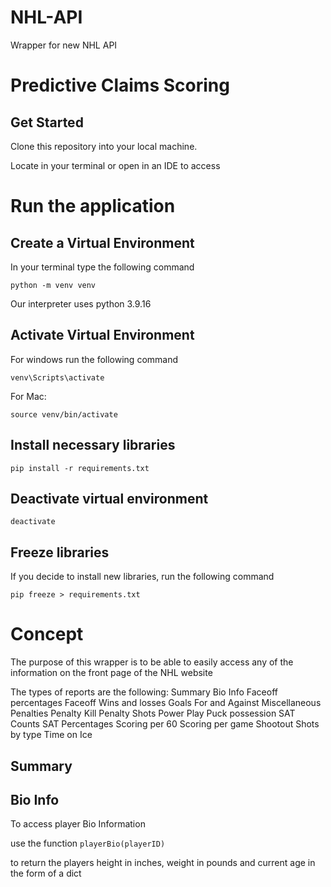 # NHL-API
Wrapper for new NHL API

# Predictive Claims Scoring

## Get Started

Clone this repository into your local machine.

Locate in your terminal or open in an IDE to access

# Run the application

## Create a Virtual Environment

In your terminal type the following command
```
python -m venv venv
```

Our interpreter uses python 3.9.16

## Activate Virtual Environment
For windows run the following command
```
venv\Scripts\activate
```

For Mac:
```
source venv/bin/activate
```

## Install necessary libraries
```
pip install -r requirements.txt
```

## Deactivate virtual environment
```
deactivate
```

## Freeze libraries
If you decide to install new libraries, 
run the following command

```
pip freeze > requirements.txt
```

# Concept
The purpose of this wrapper is to be able to easily access 
any of the information on the front page of the NHL website

The types of reports are the following:
Summary
Bio Info
Faceoff percentages
Faceoff Wins and losses
Goals For and Against
Miscellaneous
Penalties
Penalty Kill
Penalty Shots
Power Play
Puck possession
SAT Counts
SAT Percentages
Scoring per 60
Scoring per game
Shootout
Shots by type
Time on Ice

## Summary

## Bio Info

To access player Bio Information

use the function ```playerBio(playerID)```

to return the players height in inches, weight in pounds and current age
in the form of a dict